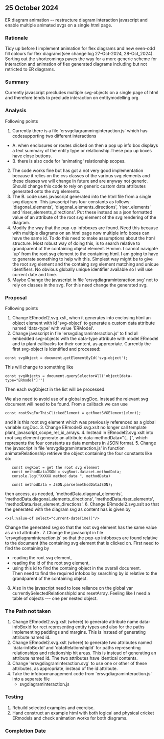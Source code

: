 
## 25 October 2024
ER diagram animation -- restructure diagram interaction 
javascript and enable multiple animated svgs on a single html page.  

### Rationale
Tidy up before I implement animation for flex diagrams and new even-odd fill colours for flex diagrams(see change log 27-Oct-2024, 28-Oct_2024). Sorting out the shortcomings paves the way for a more generic scheme for interaction and animation of flex generated diagrams including but not retricted to ER diagrams.

### Summary
Currently javascript precludes multiple svg-objects on a single page of html and therefore tends to preclude interaction on entitymodelling.org.
### Analysis
Following points
1. Currently there is a file 'ersvgdiagramminginteraction.js' which has codesupporting two different interactions
  + A. when enclosures or routes clicked on then a pop up info box displays a text summary of the entity type or relationship.These pop up boxes have close buttons.
  + B. there is also code for 'animating' relationship scopes.
2. The code works fine but has got a not very good implementation because it relies on the cvs classes of the various svg elements and these classes we will change in future and are anyway not generic. Should change this code to rely on generic custom data attributes generated onto the svg elements. 
3. The B. code uses javascript generated into the html file from
a single svg diagram.  This javascript has four constants as follows:
'diagonal_elements', 'diagonal_elements_directions', 'riser_elements' and 'riser_elements_directions'. Put these instead as a json formatted value of an attribute of the root svg element of the svg rendering of the diagram.
4. Modify the way that the pop-up infoboxes are found. Need this because with multiple diagrams on an html page now multiple info boxes can have the same id. To do this need to make assumptions about the html structure.
Most robust way of doing this, is to search relative to grandparent of the containing object element. Hmmm. I cannot navigate 'up' from the root svg element to the containing html. I am going to have to generate something to help wih this.
Simplest way might be to give the root svg element and the containg svg element matching and unique identifiers.
No obvious globally unique identifier available so I will use current date and time.
5. Maybe Change the javascript in file 'ersvgdiagraminteraction.svg' not to rely on classes
in the svg. For this need change the generated svg.

### Proposal
Following points
1. Change ERmodel2.svg.xslt, when it generates into enclosing html an object element with id 'svg-object' 
to generate a custom data attribute named 'data-type' with value 'ERModel'.
2. Change javascript in file 'ersvgdiagraminteraction.js' to find all embedded svg-objects
with the data-type attribute with model ERmodel and to plant callbacks for their content, as appropriate.
Currently the first svg-object is identified and processed:
```
const svgObject = document.getElementById('svg-object');
```
This will change to something like
```
const svgObjects = document.querySelectorAll('object[data-type="ERmodel"]'')
```
Then each svgObject in the list will be processed.

We also need to avoid use of a global svgDoc. Instead the relevant svg document will need to be found.
From a callback we can use
```
const rootSvgForThisClickedElement = getRootSVGElement(elmnt);
```
and it is this root svg element which was previously referenced as a global variable svgDoc.
3. Change ERmodel2.svg.xslt no longer call template plant_javascript_scope_rel_id_arrays.
4. Instead in ERmodel2.svg.xslt into root svg element generate an attribute
      data-methodData="{...}", which represents the four constants as data members in
      JSON format. 
5. Change the javascript in file 'ersvgdiagraminteraction.js'
in function animateRelationship
retrieve the object containing the four constants like so:
```
   const svgRoot = get the root svg element
   const methodDataJSON = svgRoot.dataset.methodData;
   console.log("XXXXX method data ", methodData)

   const methodData = JSON.parse(methodDataJSON);
```
then access, as needed, 
'methodData.diagonal_elements',
'methodData.diagonal_elements_directions',
'methodData.riser_elements',
'methodData.riser_element_directions'.
6. Change ERmodel2.svg.xslt so that the <object/> generated with the diagram svg as content
has is given by
```
<xsl:value-of select="current-dateTime()"/>
```
Change the generated svg so that the root svg element has the same value as an id attribute .
7. Change the javascript in file 'ersvgdiagraminteraction.js' so that the pop-up infoboxes are found
relative to the document (the <object/> containing svg element that is clicked on. 
First need to find the containing <object/> by
   + reading the root svg element, 
   + reading the id of the root svg element,
   + using this id to find the containg object in the overall document.  
Then need to find the required infobox by searching by id relative to the grandparent of the containing object.
8. Also in the javascript need to lose reliance on the global var currentlySelectedRelationshipId and resetArray.
Feeling like I need a table of objects --- one per nested object.

### The Path not taken
1. Change ERmodel2.svg.xslt (where) to generate attribute name data-infoBoxId for rect representing entity types and also for the paths implementing paddings and margins.
This is instead of generating attribute named id.
2. Change ERmodel2.svg.xslt (where) to generate two attributes 
named 'data-infoBoxId' and 'dataRelationshipId' 
for paths representing relationships and relationship hit areas. 
This is instead of generating an attribute named id.
The two attributes have identical contents.
3. Change 'ersvgdiagraminteraction.svg' to use one or other of these attributes,
as appropriate, instead of the id attribute.
4. Take the infoboxmanagement code from  'ersvgdiagraminteraction.js' into 
a separate file
   + svgdiagraminteraction.js

### Testing
1. Rebuild selected examples and exercise.
2. Hand construct an example html with both logical and physical cricket ERmodels and check animation works for both diagrams.
### Completion Date

